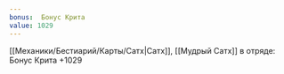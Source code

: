 ```yaml
---
bonus:  Бонус Крита 
value: 1029
---
```

[[Механики/Бестиарий/Карты/Сатх|Сатх]], [[Мудрый Сатх]] в отряде: Бонус Крита +1029
